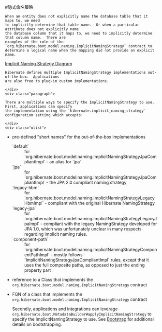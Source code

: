 #隐式命名策略


    When an entity does not explicitly name the database table that it maps to, we need
    to implicitly determine that table name.  Or when a particular attribute does not explicitly name
    the database column that it maps to, we need to implicitly determine that column name.  There are
    examples of the role of the `org.hibernate.boot.model.naming.ImplicitNamingStrategy` contract to
    determine a logical name when the mapping did not provide an explicit name.

[Implicit Naming Strategy Diagram](../../images/domain/naming/implicit_naming_strategy_diagram.svg)

    Hibernate defines multiple ImplicitNamingStrategy implementations out-of-the-box.  Applications
    are also free to plug-in custom implementations.

    </div>
    <div class="paragraph">

    There are multiple ways to specify the ImplicitNamingStrategy to use.  First, applications can specify
    the implementation using the `hibernate.implicit_naming_strategy` configuration setting which accepts:

    </div>
    <div class="ulist">

*   pre-defined "short names" for the out-of-the-box implementations
    <div class="dlist">
    <dl>
    <dt class="hdlist1">`default`</dt>
    <dd>
    for `org.hibernate.boot.model.naming.ImplicitNamingStrategyJpaCompliantImpl` - an alias for `jpa`
    </dd>
    <dt class="hdlist1">`jpa`</dt>
    <dd>
    for `org.hibernate.boot.model.naming.ImplicitNamingStrategyJpaCompliantImpl` - the JPA 2.0 compliant naming strategy
    </dd>
    <dt class="hdlist1">`legacy-hbm`</dt>
    <dd>
    for `org.hibernate.boot.model.naming.ImplicitNamingStrategyLegacyHbmImpl` - compliant with the original Hibernate NamingStrategy
    </dd>
    <dt class="hdlist1">`legacy-jpa`</dt>
    <dd>
    for `org.hibernate.boot.model.naming.ImplicitNamingStrategyLegacyJpaImpl` - compliant with the legacy NamingStrategy developed for JPA 1.0, which was unfortunately unclear in many respects regarding implicit naming rules.
    </dd>
    <dt class="hdlist1">`component-path`</dt>
    <dd>
    for `org.hibernate.boot.model.naming.ImplicitNamingStrategyComponentPathImpl` - mostly follows `ImplicitNamingStrategyJpaCompliantImpl` rules, except that it uses the full composite paths, as opposed to just the ending property part
    </dd>
    </dl>
    </div>
*   reference to a Class that implements the `org.hibernate.boot.model.naming.ImplicitNamingStrategy` contract
*   FQN of a class that implements the `org.hibernate.boot.model.naming.ImplicitNamingStrategy` contract
    </div>
    <div class="paragraph">

    Secondly, applications and integrations can leverage `org.hibernate.boot.MetadataBuilder#applyImplicitNamingStrategy`
    to specify the ImplicitNamingStrategy to use.  See
    [Bootstrap](#bootstrap) for additional details on bootstrapping.

    </div>
    </div>
    <div class="sect3">